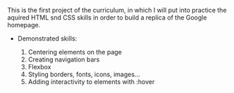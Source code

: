 This is the first project of the curriculum, in which I will put into practice the aquired HTML snd CSS skills in order to build a replica of the Google homepage.

- Demonstrated skills:

  1. Centering elements on the page
  2. Creating navigation bars
  3. Flexbox
  4. Styling borders, fonts, icons, images...
  5. Adding interactivity to elements with :hover
 
